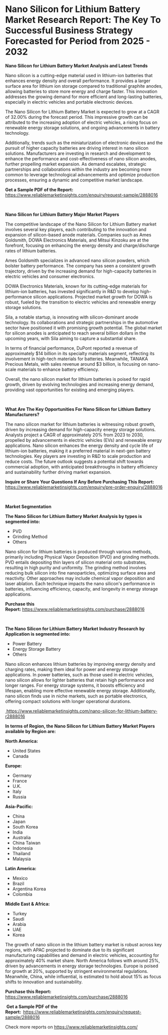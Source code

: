 <p><h1>Nano Silicon for Lithium Battery Market Research Report: The Key To Successful Business Strategy Forecasted for Period from 2025 - 2032</h1></p><p><strong>Nano Silicon for Lithium Battery Market Analysis and Latest Trends</strong></p>
<p><p>Nano silicon is a cutting-edge material used in lithium-ion batteries that enhances energy density and overall performance. It provides a larger surface area for lithium ion storage compared to traditional graphite anodes, allowing batteries to store more energy and charge faster. This innovation addresses the growing demand for more efficient and long-lasting batteries, especially in electric vehicles and portable electronic devices.</p><p>The Nano Silicon for Lithium Battery Market is expected to grow at a CAGR of 32.00% during the forecast period. This impressive growth can be attributed to the increasing adoption of electric vehicles, a rising focus on renewable energy storage solutions, and ongoing advancements in battery technology. </p><p>Additionally, trends such as the miniaturization of electronic devices and the pursuit of higher capacity batteries are driving interest in nano silicon solutions. Manufacturers are investing in research and development to enhance the performance and cost-effectiveness of nano silicon anodes, further propelling market expansion. As demand escalates, strategic partnerships and collaborations within the industry are becoming more common to leverage technological advancements and optimize production processes, ensuring a dynamic and competitive market landscape.</p></p>
<p><strong>Get a Sample PDF of the Report:&nbsp;</strong> <a href="https://www.reliablemarketinsights.com/enquiry/request-sample/2888016?utm_campaign=3295&utm_medium=2&utm_source=Github&utm_content=ia&utm_term=14032025&utm_id=nano-silicon-for-lithium-battery">https://www.reliablemarketinsights.com/enquiry/request-sample/2888016</a></p>
<p>&nbsp;</p>
<p><strong>Nano Silicon for Lithium Battery Major Market Players</strong></p>
<p><p>The competitive landscape of the Nano Silicon for Lithium Battery market involves several key players, each contributing to the innovation and expansion of silicon-based anode materials. Companies such as Ames Goldsmith, DOWA Electronics Materials, and Mitsui Kinzoku are at the forefront, focusing on enhancing the energy density and charge/discharge rates of lithium batteries.</p><p>Ames Goldsmith specializes in advanced nano silicon powders, which bolster battery performance. The company has seen a consistent growth trajectory, driven by the increasing demand for high-capacity batteries in electric vehicles and consumer electronics.</p><p>DOWA Electronics Materials, known for its cutting-edge materials for lithium-ion batteries, has invested significantly in R&D to develop high-performance silicon applications. Projected market growth for DOWA is robust, fueled by the transition to electric vehicles and renewable energy storage solutions.</p><p>Sila, a notable startup, is innovating with silicon-dominant anode technology. Its collaborations and strategic partnerships in the automotive sector have positioned it with promising growth potential. The global market for silicon anodes is anticipated to reach several billion dollars in the upcoming years, with Sila aiming to capture a substantial share.</p><p>In terms of financial performance, DuPont reported a revenue of approximately $14 billion in its specialty materials segment, reflecting its involvement in high-tech materials for batteries. Meanwhile, TANAKA Precious Metals, with sales revenue around $3 billion, is focusing on nano-scale materials to enhance battery efficiency.</p><p>Overall, the nano silicon market for lithium batteries is poised for rapid growth, driven by evolving technologies and increasing energy demand, providing vast opportunities for existing and emerging players.</p></p>
<p>&nbsp;</p>
<p><strong>What Are The Key Opportunities For Nano Silicon for Lithium Battery Manufacturers?</strong></p>
<p><p>The nano silicon market for lithium batteries is witnessing robust growth, driven by increasing demand for high-capacity energy storage solutions. Analysts project a CAGR of approximately 20% from 2023 to 2030, propelled by advancements in electric vehicles (EVs) and renewable energy applications. Nano silicon enhances the energy density and cycle life of lithium-ion batteries, making it a preferred material in next-gen battery technologies. Key players are investing in R&D to scale production and reduce costs. The future outlook suggests a potential shift towards commercial adoption, with anticipated breakthroughs in battery efficiency and sustainability further driving market expansion.</p></p>
<p><strong>Inquire or Share Your Questions If Any Before Purchasing This Report:</strong> <a href="https://www.reliablemarketinsights.com/enquiry/pre-order-enquiry/2888016?utm_campaign=3295&utm_medium=2&utm_source=Github&utm_content=ia&utm_term=14032025&utm_id=nano-silicon-for-lithium-battery">https://www.reliablemarketinsights.com/enquiry/pre-order-enquiry/2888016</a></p>
<p>&nbsp;</p>
<p><strong>Market Segmentation</strong></p>
<p><strong>The Nano Silicon for Lithium Battery Market Analysis by types is segmented into:</strong></p>
<p><ul><li>PVD</li><li>Grinding Method</li><li>Others</li></ul></p>
<p><p>Nano silicon for lithium batteries is produced through various methods, primarily including Physical Vapor Deposition (PVD) and grinding methods. PVD entails depositing thin layers of silicon material onto substrates, resulting in high purity and uniformity. The grinding method involves reducing bulk silicon into fine nanoparticles, optimizing surface area and reactivity. Other approaches may include chemical vapor deposition and laser ablation. Each technique impacts the nano silicon's performance in batteries, influencing efficiency, capacity, and longevity in energy storage applications.</p></p>
<p><strong>Purchase this Report:&nbsp;</strong><a href="https://www.reliablemarketinsights.com/purchase/2888016?utm_campaign=3295&utm_medium=2&utm_source=Github&utm_content=ia&utm_term=14032025&utm_id=nano-silicon-for-lithium-battery">https://www.reliablemarketinsights.com/purchase/2888016</a></p>
<p>&nbsp;</p>
<p><strong>The Nano Silicon for Lithium Battery Market Industry Research by Application is segmented into:</strong></p>
<p><ul><li>Power Battery</li><li>Energy Storage Battery</li><li>Others</li></ul></p>
<p><p>Nano silicon enhances lithium batteries by improving energy density and charging rates, making them ideal for power and energy storage applications. In power batteries, such as those used in electric vehicles, nano silicon allows for lighter batteries that retain high performance and longer ranges. For energy storage systems, it boosts efficiency and lifespan, enabling more effective renewable energy storage. Additionally, nano silicon finds use in niche markets, such as portable electronics, offering compact solutions with longer operational durations.</p></p>
<p><a href="https://www.reliablemarketinsights.com/nano-silicon-for-lithium-battery-r2888016?utm_campaign=3295&utm_medium=2&utm_source=Github&utm_content=ia&utm_term=14032025&utm_id=nano-silicon-for-lithium-battery">&nbsp;https://www.reliablemarketinsights.com/nano-silicon-for-lithium-battery-r2888016</a></p>
<p><strong>In terms of Region, the Nano Silicon for Lithium Battery Market Players available by Region are:</strong></p>
<p>
    <p> <strong> North America: </strong>
        <ul>
            <li>United States</li>
            <li>Canada</li>
        </ul>
        </p> 
    <p> <strong> Europe: </strong>
        <ul>
            <li>Germany</li>
            <li>France</li>
            <li>U.K.</li>
            <li>Italy</li>
            <li>Russia</li>
        </ul>
        </p> 
    <p> <strong> Asia-Pacific: </strong>
        <ul>
            <li>China</li>
            <li>Japan</li>
            <li>South Korea</li>
            <li>India</li>
            <li>Australia</li>
            <li>China Taiwan</li>
            <li>Indonesia</li>
            <li>Thailand</li>
            <li>Malaysia</li>
        </ul>
        </p> 
    <p> <strong> Latin America: </strong>
        <ul>
            <li>Mexico</li>
            <li>Brazil</li>
            <li>Argentina Korea</li>
            <li>Colombia</li>
        </ul>
        </p> 
    <p> <strong> Middle East & Africa: </strong>
        <ul>
            <li>Turkey</li>
            <li>Saudi</li>
            <li>Arabia</li>
            <li>UAE</li>
            <li>Korea</li>
        </ul>
    </p>
    </p>
<p><p>The growth of nano silicon in the lithium battery market is robust across key regions, with APAC projected to dominate due to its significant manufacturing capabilities and demand in electric vehicles, accounting for approximately 40% market share. North America follows with around 25%, driven by advancements in energy storage technologies. Europe is poised for growth at 20%, supported by stringent environmental regulations. Meanwhile, China, while influential, is estimated to hold about 15% as focus shifts to innovation and sustainability.</p></p>
<p><strong>Purchase this Report: </strong><a href="https://www.reliablemarketinsights.com/purchase/2888016?utm_campaign=3295&utm_medium=2&utm_source=Github&utm_content=ia&utm_term=14032025&utm_id=nano-silicon-for-lithium-battery">https://www.reliablemarketinsights.com/purchase/2888016</a></p>
<p>&nbsp;<strong>Get a Sample PDF of the Report:&nbsp;&nbsp;</strong><a href="https://www.reliablemarketinsights.com/enquiry/request-sample/2888016?utm_campaign=3295&utm_medium=2&utm_source=Github&utm_content=ia&utm_term=14032025&utm_id=nano-silicon-for-lithium-battery">https://www.reliablemarketinsights.com/enquiry/request-sample/2888016</a></p>
<p><strong></strong></p>
<p>Check more reports on <a href="https://www.reliablemarketinsights.com/?utm_campaign=3295&utm_medium=2&utm_source=Github&utm_content=ia&utm_term=14032025&utm_id=nano-silicon-for-lithium-battery">https://www.reliablemarketinsights.com/</a></p>